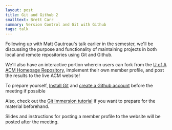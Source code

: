 ```yaml
---
layout: post
title: Git and Github 2
smalltext: Brett Carr
summary: Version Control and Git with Github
tags: talk
---
```


Following up with Matt Gautreau's talk earlier in the semester, we'll be
discussing the purpose and functionality of maintaining projects in both
local and remote repositories using Git and Github.

We'll also have an interactive portion wherein users can fork from the 
[U of A ACM Homepage Repository](https://github.com/uofa-acm/uofa-acm.github.io),
implement their own member profile, and post the results to the live ACM 
website!

To prepare yourself, [Install Git](http://git-scm.com/book/en/Getting-Started-Installing-Git)
and [create a Github account](https://github.com/) before the meeting if possible

Also, check out the [Git Immersion tutorial](http://gitimmersion.com/) if you want
to prepare for the material beforehand.

Slides and instructions for posting a member profile to the website will
be posted after the meeting.
